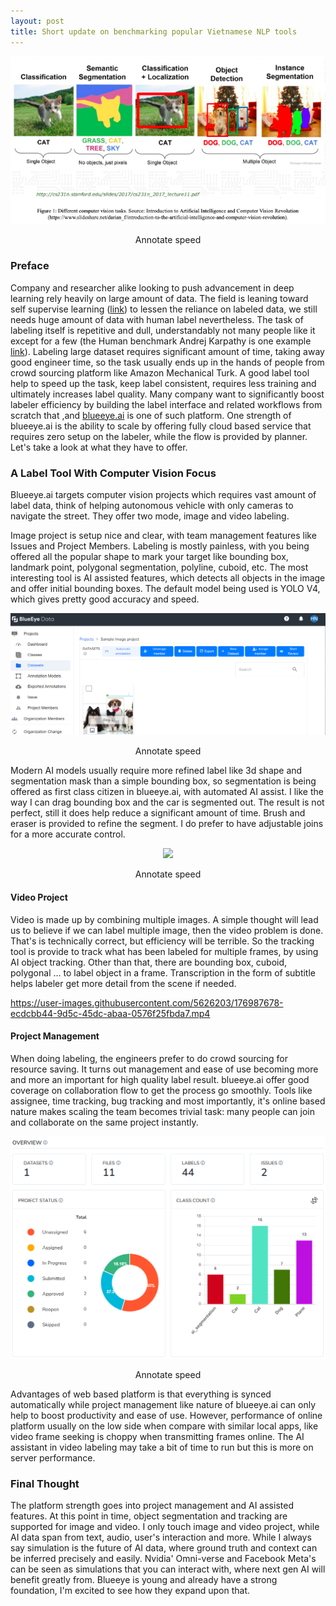 ```yaml
---
layout: post
title: Short update on benchmarking popular Vietnamese NLP tools 
---
```

<p align="center">
<img class="figure" src='blueeye data platform review/image label.png'>
<p align = "center"> Annotate speed </p>
</p>

### Preface

Company and researcher alike looking to push advancement in deep learning rely heavily on large amount of data. The field is leaning toward self supervise learning ([link](https://ai.facebook.com/blog/self-supervised-learning-the-dark-matter-of-intelligence/)) to lessen the reliance on labeled data, we still needs huge amount of data with human label nevertheless. The task of labeling itself is repetitive and dull, understandably not many people like it except for a few (the Human benchmark Andrej Karpathy is one example [link](http://karpathy.github.io/2014/09/02/what-i-learned-from-competing-against-a-convnet-on-imagenet/)). Labeling large dataset requires significant amount of time, taking away good engineer time, so the task usually ends up in the hands of people from crowd sourcing platform like Amazon Mechanical Turk. A good label tool help to speed up the task, keep label consistent, requires less training and ultimately increases label quality. Many company want to significantly boost labeler efficiency by building the label interface and related workflows from scratch that ,and [blueeye.ai](https://blueeye.ai) is one of such platform. One strength of blueeye.ai is the ability to scale by offering fully cloud based service that requires zero setup on the labeler, while the flow is provided by planner. Let's take a look at what they have to offer.

### A Label Tool With Computer Vision Focus

Blueeye.ai targets computer vision projects which requires vast amount of label data, think of helping autonomous vehicle with only cameras to navigate the street. They offer two mode, image and video labeling.

Image project is setup nice and clear, with team management features like Issues and Project Members. Labeling is mostly painless, with you being offered all the popular shape to mark your target like bounding box, landmark point, polygonal segmentation, polyline, cuboid, etc. The most interesting tool is AI assisted features, which detects all objects in the image and offer initial bounding boxes. The default model being used is YOLO V4, which gives pretty good accuracy and speed. 
<p align="center">
<img class="figure" src='blueeye data platform review/image labeling.png'>
<p align = "center"> Annotate speed </p>
</p>

Modern AI models usually require more refined label like 3d shape and segmentation mask than a simple bounding box, so segmentation is being offered as first class citizen in blueeye.ai, with automated AI assist. I like the way I can drag bounding box and the car is segmented out. The result is not perfect, still it does help reduce a significant amount of time. Brush and eraser is provided to refine the segment. I do prefer to have adjustable joins for a more accurate control.
<p align="center">
<img class="figure" src='blueeye data platform review/object detection.png'>
<p align = "center"> Annotate speed </p>
</p>

#### Video Project
Video is made up by combining multiple images. A simple thought will lead us to believe if we can label multiple image, then the video problem is done. That's is technically correct, but efficiency will be terrible. So the tracking tool is provide to track what has been labeled for multiple frames, by using AI object tracking. Other than that, there are bounding box, cuboid, polygonal ... to label object in a frame. Transcription in the form of subtitle helps labeler get more detail from the scene if needed. 


https://user-images.githubusercontent.com/5626203/176987678-ecdcbb44-9d5c-45dc-abaa-0576f25fbda7.mp4



#### Project Management

When doing labeling, the engineers prefer to do crowd sourcing for resource saving. It turns out management and ease of use becoming more and more an important for high quality label result. blueeye.ai offer good coverage on collaboration flow to get the process go smoothly. Tools like assignee, time tracking, bug tracking and most importantly, it's online based nature makes scaling the team becomes trivial task: many people can join and collaborate on the same project instantly.
<p align="center">
<img class="figure" src='blueeye data platform review/project management.png'>
<p align = "center"> Annotate speed </p>
</p>
Advantages of web based platform is that everything is synced automatically while project management like nature of blueeye.ai can only help to boost productivity and ease of use. However, performance of online platform usually on the low side when compare with similar local apps, like video frame seeking is choppy when transmitting frames online. The AI assistant in video labeling may take a bit of time to run but this is more on server performance.

### Final Thought

The platform strength goes into project management and AI assisted features. At this point in time, object segmentation and tracking are supported for image and video. I only touch image and video project, while AI data span from text, audio, user's interaction and more. While I always say simulation is the future of AI data, where ground truth and context can be inferred precisely and easily. Nvidia' Omni-verse and Facebook Meta's can be seen as simulations that you can interact with, where next gen AI will benefit greatly from. Blueeye is young and already have a strong foundation, I'm excited to see how they expand upon that.
